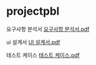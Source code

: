 # projectpbl


요구사항 분석서  [요구사항 분석서.pdf](https://github.com/rdridrid/projectpbl/files/10102027/default.pdf)

ui 설계서  [UI 설계서.pdf](https://github.com/rdridrid/projectpbl/files/10100968/UI.pdf)

테스트 케이스  [테스트 케이스.pdf](https://github.com/rdridrid/projectpbl/files/10102025/default.pdf) 

